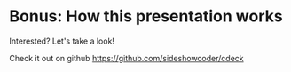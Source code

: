 Bonus: How this presentation works
=================================

Interested? Let's take a look!

Check it out on github https://github.com/sideshowcoder/cdeck


